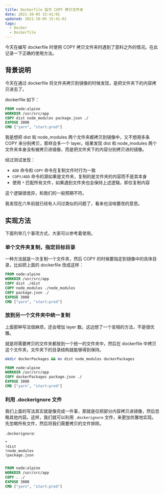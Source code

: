 ```yaml
---
title: Dockerfile 指令 COPY 拷贝文件夹
date: 2021-10-05 15:41:01
updated: 2021-10-05 15:41:01
tags:
  - Docker
  - Dockerfile
---
```


今天在编写 dockerfile 时使用 COPY 拷贝文件夹时遇到了意料之外的情况。在此记录一下正确的使用方法。

<!--more-->

## 背景说明

今天在通过 dockerfile 将文件夹拷贝到镜像的时候发现，是把文件夹下的内容拷贝进去了。

dockerfile 如下：

```dockerfile
FROM node:alpine
WORKDIR /usr/src/app
COPY dist node_modules package.json ./
EXPOSE 3000
CMD ["yarn", "start:prod"]
```

我是想把 dist 和 node_modules 两个文件夹都拷贝到镜像中，又不想用多条 COPY 来分别拷贝，那样会多一个 layer。结果发现 dist 和 node_modules 两个文件夹本身没有被拷贝进镜像，而是把文件夹下的内容分别拷贝进的镜像。

经过测试发现：

- `ADD` 命令和 `COPY` 命令在复制文件时行为一致
- `COPY/ADD` 命令的源如果是文件夹，复制的是文件夹的内容而不是其本身
- 使用 `*` 匹配所有文件，如果遇到文件夹也会保持上述逻辑，即仅复制内容

这个逻辑很诡异，和我们的一般预期不符。

我发现在六年前就已经有人问过类似的问题了，看来也没啥要改的意思。

## 实现方法

下面列举几个事项方式，大家可以参考着使用。

### 单个文件夹复制，指定目标目录

一种方法就是一次复制一个文件夹，然后 COPY 的时候要指定到镜像中的具体目录，比如把上面的 dockerfile 改成这样：

```dockerfile
FROM node:alpine
WORKDIR /usr/src/app
COPY dist ./dist
COPY node_modules ./node_modules
COPY package.json ./
EXPOSE 3000
CMD ["yarn", "start:prod"]
```

### 放到另一个文件夹中统一复制

上面那种写法很麻烦，还会增加 layer 数。这边想了一个变相的方法，不是很优雅。

就是将需要拷贝的文件夹都放到一个统一的文件夹中，然后在 dockerfile 中拷贝这个文件夹，文件夹下的目录结构就能够得到保持。

```bash
mkdir dockerPackages && mv dist node_modules dockerPackages
```

```dockerfile
FROM node:alpine
WORKDIR /usr/src/app
COPY dockerPackages package.json ./
EXPOSE 3000
CMD ["yarn", "start:prod"]
```

### 利用 .dockerignore 文件

我们上面的写法其实就是像完成一件事，那就是仅把部分内容拷贝进镜像，然后忽略其他内容。这样，我们就可以利用 `.dockerignore` 文件，来更加优雅地实现。先忽略所有文件，然后将我们需要拷贝的文件排除。

`.dockerignore`:

```
*
!dist
!node_modules
!package.json
```

```dockerfile

FROM node:alpine
WORKDIR /usr/src/app
COPY . ./
EXPOSE 3000
CMD ["yarn", "start:prod"]
```
